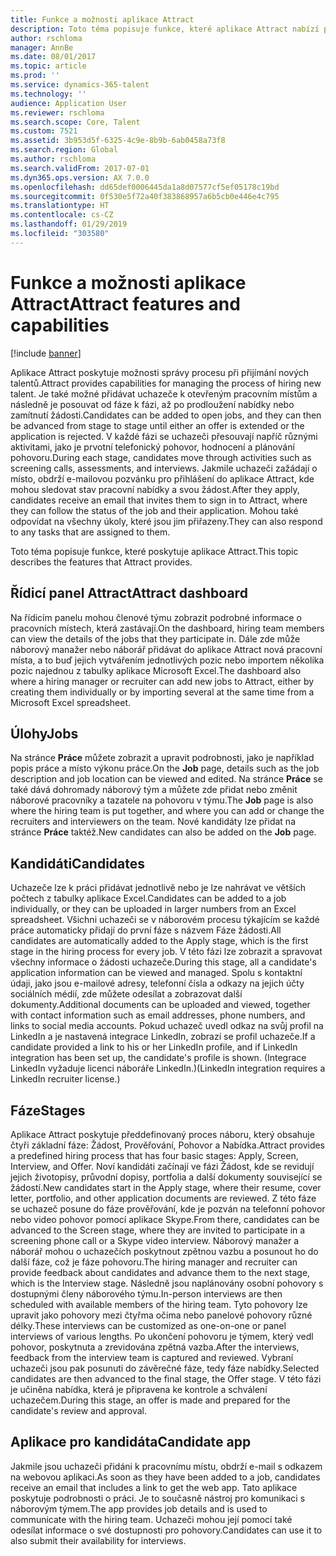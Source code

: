 ```yaml
---
title: Funkce a možnosti aplikace Attract
description: Toto téma popisuje funkce, které aplikace Attract nabízí pro správu procesu náboru nových talentů.
author: rschloma
manager: AnnBe
ms.date: 08/01/2017
ms.topic: article
ms.prod: ''
ms.service: dynamics-365-talent
ms.technology: ''
audience: Application User
ms.reviewer: rschloma
ms.search.scope: Core, Talent
ms.custom: 7521
ms.assetid: 3b953d5f-6325-4c9e-8b9b-6ab0458a73f8
ms.search.region: Global
ms.author: rschloma
ms.search.validFrom: 2017-07-01
ms.dyn365.ops.version: AX 7.0.0
ms.openlocfilehash: dd65def0006445da1a8d07577cf5ef05178c19bd
ms.sourcegitcommit: 0f530e5f72a40f383868957a6b5cb0e446e4c795
ms.translationtype: HT
ms.contentlocale: cs-CZ
ms.lasthandoff: 01/29/2019
ms.locfileid: "303580"
---
```

# <a name="attract-features-and-capabilities"></a><span data-ttu-id="45076-103">Funkce a možnosti aplikace Attract</span><span class="sxs-lookup"><span data-stu-id="45076-103">Attract features and capabilities</span></span>

[!include [banner](includes/banner.md)]

<span data-ttu-id="45076-104">Aplikace Attract poskytuje možnosti správy procesu při přijímání nových talentů.</span><span class="sxs-lookup"><span data-stu-id="45076-104">Attract provides capabilities for managing the process of hiring new talent.</span></span> <span data-ttu-id="45076-105">Je také možné přidávat uchazeče k otevřeným pracovním místům a následně je posouvat od fáze k fázi, až po prodloužení nabídky nebo zamítnutí žádosti.</span><span class="sxs-lookup"><span data-stu-id="45076-105">Candidates can be added to open jobs, and they can then be advanced from stage to stage until either an offer is extended or the application is rejected.</span></span> <span data-ttu-id="45076-106">V každé fázi se uchazeči přesouvají napříč různými aktivitami, jako je prvotní telefonický pohovor, hodnocení a plánování pohovoru.</span><span class="sxs-lookup"><span data-stu-id="45076-106">During each stage, candidates move through activities such as screening calls, assessments, and interviews.</span></span> <span data-ttu-id="45076-107">Jakmile uchazeči zažádají o místo, obdrží e-mailovou pozvánku pro přihlášení do aplikace Attract, kde mohou sledovat stav pracovní nabídky a svou žádost.</span><span class="sxs-lookup"><span data-stu-id="45076-107">After they apply, candidates receive an email that invites them to sign in to Attract, where they can follow the status of the job and their application.</span></span> <span data-ttu-id="45076-108">Mohou také odpovídat na všechny úkoly, které jsou jim přiřazeny.</span><span class="sxs-lookup"><span data-stu-id="45076-108">They can also respond to any tasks that are assigned to them.</span></span>

<span data-ttu-id="45076-109">Toto téma popisuje funkce, které poskytuje aplikace Attract.</span><span class="sxs-lookup"><span data-stu-id="45076-109">This topic describes the features that Attract provides.</span></span>

## <a name="attract-dashboard"></a><span data-ttu-id="45076-110">Řídicí panel Attract</span><span class="sxs-lookup"><span data-stu-id="45076-110">Attract dashboard</span></span>
<span data-ttu-id="45076-111">Na řídicím panelu mohou členové týmu zobrazit podrobné informace o pracovních místech, která zastávají.</span><span class="sxs-lookup"><span data-stu-id="45076-111">On the dashboard, hiring team members can view the details of the jobs that they participate in.</span></span> <span data-ttu-id="45076-112">Dále zde může náborový manažer nebo náborář přidávat do aplikace Attract nová pracovní místa, a to buď jejich vytvářením jednotlivých pozic nebo importem několika pozic najednou z tabulky aplikace Microsoft Excel.</span><span class="sxs-lookup"><span data-stu-id="45076-112">The dashboard also where a hiring manager or recruiter can add new jobs to Attract, either by creating them individually or by importing several at the same time from a Microsoft Excel spreadsheet.</span></span>

## <a name="jobs"></a><span data-ttu-id="45076-113">Úlohy</span><span class="sxs-lookup"><span data-stu-id="45076-113">Jobs</span></span>
<span data-ttu-id="45076-114">Na stránce **Práce** můžete zobrazit a upravit podrobnosti, jako je například popis práce a místo výkonu práce.</span><span class="sxs-lookup"><span data-stu-id="45076-114">On the **Job** page, details such as the job description and job location can be viewed and edited.</span></span> <span data-ttu-id="45076-115">Na stránce **Práce** se také dává dohromady náborový tým a můžete zde přidat nebo změnit náborové pracovníky a tazatele na pohovoru v týmu.</span><span class="sxs-lookup"><span data-stu-id="45076-115">The **Job** page is also where the hiring team is put together, and where you can add or change the recruiters and interviewers on the team.</span></span> <span data-ttu-id="45076-116">Nové kandidáty lze přidat na stránce **Práce** taktéž.</span><span class="sxs-lookup"><span data-stu-id="45076-116">New candidates can also be added on the **Job** page.</span></span>

## <a name="candidates"></a><span data-ttu-id="45076-117">Kandidáti</span><span class="sxs-lookup"><span data-stu-id="45076-117">Candidates</span></span>
<span data-ttu-id="45076-118">Uchazeče lze k práci přidávat jednotlivě nebo je lze nahrávat ve větších počtech z tabulky aplikace Excel.</span><span class="sxs-lookup"><span data-stu-id="45076-118">Candidates can be added to a job individually, or they can be uploaded in larger numbers from an Excel spreadsheet.</span></span> <span data-ttu-id="45076-119">Všichni uchazeči se v náborovém procesu týkajícím se každé práce automaticky přidají do první fáze s názvem Fáze žádosti.</span><span class="sxs-lookup"><span data-stu-id="45076-119">All candidates are automatically added to the Apply stage, which is the first stage in the hiring process for every job.</span></span> <span data-ttu-id="45076-120">V této fázi lze zobrazit a spravovat všechny informace o žádosti uchazeče.</span><span class="sxs-lookup"><span data-stu-id="45076-120">During this stage, all a candidate's application information can be viewed and managed.</span></span> <span data-ttu-id="45076-121">Spolu s kontaktní údaji, jako jsou e-mailové adresy, telefonní čísla a odkazy na jejich účty sociálních médií, zde můžete odesílat a zobrazovat další dokumenty.</span><span class="sxs-lookup"><span data-stu-id="45076-121">Additional documents can be uploaded and viewed, together with contact information such as email addresses, phone numbers, and links to social media accounts.</span></span> <span data-ttu-id="45076-122">Pokud uchazeč uvedl odkaz na svůj profil na LinkedIn a je nastavená integrace LinkedIn, zobrazí se profil uchazeče.</span><span class="sxs-lookup"><span data-stu-id="45076-122">If a candidate provided a link to his or her LinkedIn profile, and if LinkedIn integration has been set up, the candidate's profile is shown.</span></span> <span data-ttu-id="45076-123">(Integrace LinkedIn vyžaduje licenci náboráře LinkedIn.)</span><span class="sxs-lookup"><span data-stu-id="45076-123">(LinkedIn integration requires a LinkedIn recruiter license.)</span></span>

## <a name="stages"></a><span data-ttu-id="45076-124">Fáze</span><span class="sxs-lookup"><span data-stu-id="45076-124">Stages</span></span>
<span data-ttu-id="45076-125">Aplikace Attract poskytuje předdefinovaný proces náboru, který obsahuje čtyři základní fáze: Žádost, Prověřování, Pohovor a Nabídka.</span><span class="sxs-lookup"><span data-stu-id="45076-125">Attract provides a predefined hiring process that has four basic stages: Apply, Screen, Interview, and Offer.</span></span> <span data-ttu-id="45076-126">Noví kandidáti začínají ve fázi Žádost, kde se revidují jejich životopisy, průvodní dopisy, portfolia a další dokumenty související se žádostí.</span><span class="sxs-lookup"><span data-stu-id="45076-126">New candidates start in the Apply stage, where their resume, cover letter, portfolio, and other application documents are reviewed.</span></span> <span data-ttu-id="45076-127">Z této fáze se uchazeč posune do fáze prověřování, kde je pozván na telefonní pohovor nebo video pohovor pomocí aplikace Skype.</span><span class="sxs-lookup"><span data-stu-id="45076-127">From there, candidates can be advanced to the Screen stage, where they are invited to participate in a screening phone call or a Skype video interview.</span></span> <span data-ttu-id="45076-128">Náborový manažer a náborář mohou o uchazečích poskytnout zpětnou vazbu a posunout ho do další fáze, což je fáze pohovoru.</span><span class="sxs-lookup"><span data-stu-id="45076-128">The hiring manager and recruiter can provide feedback about candidates and advance them to the next stage, which is the Interview stage.</span></span> <span data-ttu-id="45076-129">Následně jsou naplánovány osobní pohovory s dostupnými členy náborového týmu.</span><span class="sxs-lookup"><span data-stu-id="45076-129">In-person interviews are then scheduled with available members of the hiring team.</span></span> <span data-ttu-id="45076-130">Tyto pohovory lze upravit jako pohovory mezi čtyřma očima nebo panelové pohovory různé délky.</span><span class="sxs-lookup"><span data-stu-id="45076-130">These interviews can be customized as one-on-one or panel interviews of various lengths.</span></span> <span data-ttu-id="45076-131">Po ukončení pohovoru je týmem, který vedl pohovor, poskytnuta a zrevidována zpětná vazba.</span><span class="sxs-lookup"><span data-stu-id="45076-131">After the interviews, feedback from the interview team is captured and reviewed.</span></span> <span data-ttu-id="45076-132">Vybraní uchazeči jsou pak posunuti do závěrečné fáze, tedy fáze nabídky.</span><span class="sxs-lookup"><span data-stu-id="45076-132">Selected candidates are then advanced to the final stage, the Offer stage.</span></span> <span data-ttu-id="45076-133">V této fázi je učiněna nabídka, která je připravena ke kontrole a schválení uchazečem.</span><span class="sxs-lookup"><span data-stu-id="45076-133">During this stage, an offer is made and prepared for the candidate's review and approval.</span></span>

## <a name="candidate-app"></a><span data-ttu-id="45076-134">Aplikace pro kandidáta</span><span class="sxs-lookup"><span data-stu-id="45076-134">Candidate app</span></span>
<span data-ttu-id="45076-135">Jakmile jsou uchazeči přidáni k pracovnímu místu, obdrží e-mail s odkazem na webovou aplikaci.</span><span class="sxs-lookup"><span data-stu-id="45076-135">As soon as they have been added to a job, candidates receive an email that includes a link to get the web app.</span></span> <span data-ttu-id="45076-136">Tato aplikace poskytuje podrobnosti o práci. Je to současně nástroj pro komunikaci s náborovým týmem.</span><span class="sxs-lookup"><span data-stu-id="45076-136">The app provides job details and is used to communicate with the hiring team.</span></span> <span data-ttu-id="45076-137">Uchazeči mohou její pomocí také odesílat informace o své dostupnosti pro pohovory.</span><span class="sxs-lookup"><span data-stu-id="45076-137">Candidates can use it to also submit their availability for interviews.</span></span>
